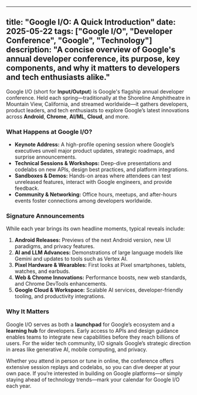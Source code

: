 ---
title: "Google I/O: A Quick Introduction"
date: 2025-05-22
tags: \["Google I/O", "Developer Conference", "Google", "Technology"]
description: "A concise overview of Google's annual developer conference, its purpose, key components, and why it matters to developers and tech enthusiasts alike."
----

Google I/O (short for **Input/Output**) is Google's flagship annual developer conference. Held each spring—traditionally at the Shoreline Amphitheatre in Mountain View, California, and streamed worldwide—it gathers developers, product leaders, and tech enthusiasts to explore Google’s latest innovations across **Android**, **Chrome**, **AI/ML**, **Cloud**, and more.

### What Happens at Google I/O?

* **Keynote Address:** A high-profile opening session where Google’s executives unveil major product updates, strategic roadmaps, and surprise announcements.
* **Technical Sessions & Workshops:** Deep-dive presentations and codelabs on new APIs, design best practices, and platform integrations.
* **Sandboxes & Demos:** Hands-on areas where attendees can test unreleased features, interact with Google engineers, and provide feedback.
* **Community & Networking:** Office hours, meetups, and after-hours events foster connections among developers worldwide.

### Signature Announcements

While each year brings its own headline moments, typical reveals include:

1. **Android Releases:** Previews of the next Android version, new UI paradigms, and privacy features.
2. **AI and LLM Advances:** Demonstrations of large language models like Gemini and updates to tools such as Vertex AI.
3. **Pixel Hardware & Wearables:** First looks at Pixel smartphones, tablets, watches, and earbuds.
4. **Web & Chrome Innovations:** Performance boosts, new web standards, and Chrome DevTools enhancements.
5. **Google Cloud & Workspace:** Scalable AI services, developer-friendly tooling, and productivity integrations.

### Why It Matters

Google I/O serves as both a **launchpad** for Google’s ecosystem and a **learning hub** for developers. Early access to APIs and design guidance enables teams to integrate new capabilities before they reach billions of users. For the wider tech community, I/O signals Google’s strategic direction in areas like generative AI, mobile computing, and privacy.

Whether you attend in person or tune in online, the conference offers extensive session replays and codelabs, so you can dive deeper at your own pace. If you’re interested in building on Google platforms—or simply staying ahead of technology trends—mark your calendar for Google I/O each year.
